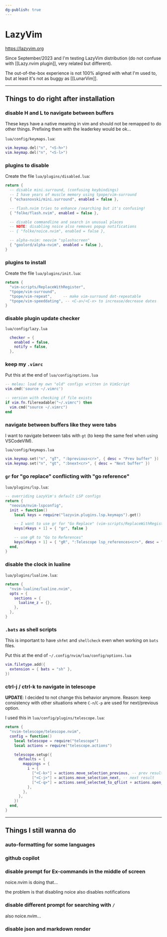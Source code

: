 ```yaml
---
dg-publish: true
---
```

# LazyVim

<https://lazyvim.org>

Since September/2023 and I'm testing LazyVim distribution (do not confuse with [[Lazy.nvim plugin]], very related but different).

The out-of-the-box experience is not 100% aligned with what I'm used to, but at least it's not as buggy as [[LunarVim]].

---

## Things to do right after installation

### disable H and L to navigate between buffers

These keys have a native meaning in vim and should not be remapped to do other things. Prefixing them with the leaderkey would be ok...

`lua/config/keymaps.lua`:
```lua
vim.keymap.del("n", "<S-h>")
vim.keymap.del("n", "<S-l>")
```

### plugins to disable

Create the file `lua/plugins/disabled.lua`:
```lua
return {
  -- disable mini.surround, (confusing keybindings)
  -- I have years of muscle memory using tpope/vim-surround
  { "echasnovski/mini.surround", enabled = false },

  -- flash.nvim tries to enhance /searching but it's confusing!
  { "folke/flash.nvim", enabled = false },

  -- disable commandline and search in unusual places
  -- NOTE: disabling noice also removes popup notifications
  -- { "folke/noice.nvim", enabled = false },

  -- alpha-nvim: neovim "splashscreen"
  { "goolord/alpha-nvim", enabled = false },
}
```

### plugins to install

Create the file `lua/plugins/init.lua`:
```lua
return {
  "vim-scripts/ReplaceWithRegister",
  "tpope/vim-surround",
  "tpope/vim-repeat",     -- make vim-surround dot-repeatable
  "tpope/vim-speeddating", -- <C-a>/<C-x> to increase/decrease dates
}
```

### disable plugin update checker

`lua/config/lazy.lua`
```lua
  checker = {
    enabled = false,
    notify = false,
  },
```

### keep my `.vimrc`

Put this at the end of `lua/config/options.lua`

```lua
-- meleu: load my own "old" configs written in VimScript
vim.cmd('source ~/.vimrc')

-- version with checking if file exists
if vim.fn.filereadable("~/.vimrc") then
  vim.cmd("source ~/.vimrc")
end

```

### navigate between buffers like they were tabs

I want to navigate between tabs with `gt` (to keep the same feel when using VSCodeVIM).

`lua/config/keymaps.lua`
```lua
vim.keymap.set("n", "gT", ":bprevious<cr>", { desc = "Prev buffer" })
vim.keymap.set("n", "gt", ":bnext<cr>", { desc = "Next buffer" })
```

### `gr` for "go replace" conflicting with "go reference"


`lua/plugins/lsp.lua`:

```lua
-- overriding LazyVim's default LSP configs
return {
  "neovim/nvim-lspconfig",
  init = function()
    local keys = require("lazyvim.plugins.lsp.keymaps").get()

    -- I want to use gr for "Go Replace" (vim-scripts/ReplaceWithRegister)
    keys[#keys + 1] = { "gr", false }

    -- use gR to "Go to References"
    keys[#keys + 1] = { "gR", ":Telescope lsp_references<cr>", desc = "[G]oto [R]eferences" }
  end,
}
```

### disable the clock in lualine

`lua/plugins/lualine.lua`:

```lua
return {
  "nvim-lualine/lualine.nvim",
  opts = {
    sections = {
      lualine_z = {},
    },
  },
}
```

### `.bats` as shell scripts

This is important to have `shfmt` and `shellcheck` even when working on `bats` files.

Put this at the end of `~/.config/nvim/lua/config/options.lua`

```lua
vim.filetype.add({
  extension = { bats = "sh" },
})
```

### ctrl-j / ctrl-k to navigate in telescope

**UPDATE**: I decided to not change this behavior anymore. Reason: keep consistency with other situations where `C-n`/`C-p` are used for next/previous option.

I used this in `lua/config/plugins/telescope.lua`:
```lua
return {
  "nvim-telescope/telescope.nvim",
  config = function()
    local telescope = require("telescope")
    local actions = require("telescope.actions")

    telescope.setup({
      defaults = {
        mappings = {
          i = {
            ["<C-k>"] = actions.move_selection_previous, -- prev result
            ["<C-j>"] = actions.move_selection_next, -- next result
            ["<C-q>"] = actions.send_selected_to_qflist + actions.open_qflist,
          },
        },
      },
    })
  end,
}
```



---

## Things I still wanna do

### auto-formatting for some languages

### github copilot

### disable prompt for Ex-commands in the middle of screen

noice.nvim is doing that...

the problem is that disabling noice also disables notifications

### disable different prompt for searching with `/`

also noice.nvim...

### disable json and markdown render